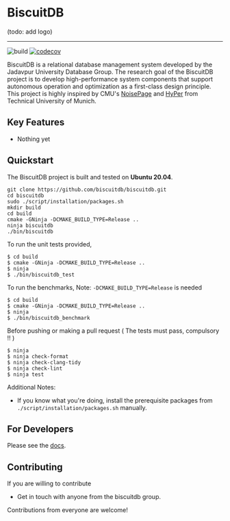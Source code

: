 # BiscuitDB

(todo: add logo)

-----------------

![build](https://github.com/biscuitdb/biscuitdb/actions/workflows/build_tests.yml/badge.svg?branch=master)
[![codecov](https://codecov.io/gh/biscuitdb/biscuitdb/branch/master/graph/badge.svg?token=JXXLWUDNOT)](https://codecov.io/gh/biscuitdb/biscuitdb)

BiscuitDB is a relational database management system developed by the Jadavpur University Database Group. The research goal of the BiscuitDB project is to develop high-performance system components that support autonomous operation and optimization as a first-class design principle. This project is highly inspired by CMU's
[NoisePage](https://noise.page/) and [HyPer](http://hyper-db.de) from Technical University of Munich.

## Key Features
* Nothing yet

## Quickstart
The BiscuitDB project is built and tested on **Ubuntu 20.04**.

```
git clone https://github.com/biscuitdb/biscuitdb.git
cd biscuitdb
sudo ./script/installation/packages.sh
mkdir build
cd build
cmake -GNinja -DCMAKE_BUILD_TYPE=Release ..
ninja biscuitdb
./bin/biscuitdb
```

To run the unit tests provided, 

```
$ cd build
$ cmake -GNinja -DCMAKE_BUILD_TYPE=Release ..
$ ninja
$ ./bin/biscuitdb_test
```

To run the benchmarks,
Note: `-DCMAKE_BUILD_TYPE=Release` is needed

```
$ cd build
$ cmake -GNinja -DCMAKE_BUILD_TYPE=Release ..
$ ninja
$ ./bin/biscuitdb_benchmark
```

Before pushing or making a pull request  ( The tests must pass, compulsory !! )

```
$ ninja
$ ninja check-format
$ ninja check-clang-tidy
$ ninja check-lint
$ ninja test
```

Additional Notes:
- If you know what you're doing, install the prerequisite packages from `./script/installation/packages.sh` manually.


## For Developers

Please see the [docs](https://github.com/biscuitdb/biscuitdb/tree/master/docs/).  

## Contributing

If you are willing to contribute
  - Get in touch with anyone from the biscuitdb group.

Contributions from everyone are welcome!

